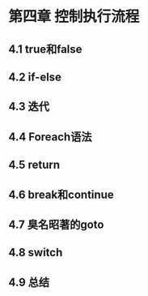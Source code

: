# 第四章 控制执行流程

## 4.1 true和false

## 4.2 if-else

## 4.3 迭代

## 4.4 Foreach语法

## 4.5 return

## 4.6 break和continue

## 4.7 臭名昭著的goto

## 4.8 switch

## 4.9 总结
